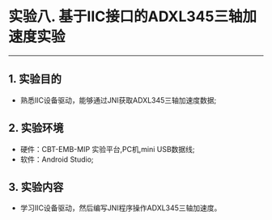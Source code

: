 # 实验八. 基于IIC接口的ADXL345三轴加速度实验

----------
## 1. 实验目的
- 熟悉IIC设备驱动，能够通过JNI获取ADXL345三轴加速度数据;

## 2. 实验环境
- 硬件：CBT-EMB-MIP 实验平台,PC机,mini USB数据线;
- 软件：Android Studio;

## 3. 实验内容
- 学习IIC设备驱动，然后编写JNI程序操作ADXL345三轴加速度。